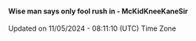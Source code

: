 #### Wise man says only fool rush in - McKidKneeKaneSir
Updated on 11/05/2024 - 08:11:10 (UTC) Time Zone
